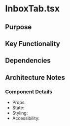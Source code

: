 # InboxTab.tsx

## Purpose

## Key Functionality

## Dependencies

## Architecture Notes

### Component Details
- Props: 
- State: 
- Styling: 
- Accessibility: 
